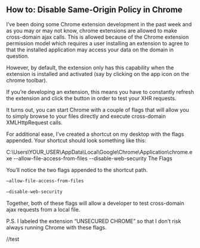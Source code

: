 ## How to: Disable Same-Origin Policy in Chrome
I’ve been doing some Chrome extension development in the past week and as you may or may not know, chrome extensions are allowed to make cross-domain ajax calls. This is allowed because of the Chrome extension permission model which requires a user installing an extension to agree to that the installed application may access your data on the domain in question.

However, by default, the extension only has this capability when the extension is installed and activated (say by clicking on the app icon on the chrome toolbar).

If you’re developing an extension, this means you have to constantly refresh the extension and click the button in order to test your XHR requests.

It turns out, you can start Chrome with a couple of flags that will allow you to simply browse to your files directly and execute cross-domain XMLHttpRequest calls.

For additional ease, I’ve created a shortcut on my desktop with the flags appended. Your shortcut should look something like this:

C:\Users\YOUR_USER\AppData\Local\Google\Chrome\Application\chrome.exe --allow-file-access-from-files --disable-web-security
The Flags

You’ll notice the two flags appended to the shortcut path.
```html
–allow-file-access-from-files

–disable-web-security
```
Together, both of these flags will allow a developer to test cross-domain ajax requests from a local file.

P.S. I labeled the extension “UNSECURED CHROME” so that I don’t risk always running Chrome with these flags.

//test
